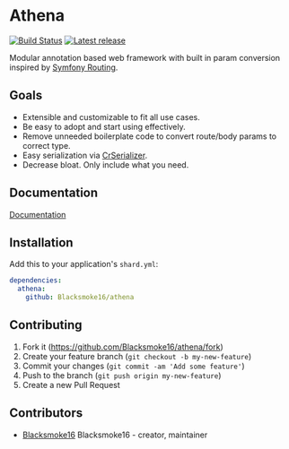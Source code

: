 # Athena
[![Build Status](https://travis-ci.org/Blacksmoke16/athena.svg?branch=master)](https://travis-ci.org/Blacksmoke16/athena)
[![Latest release](https://img.shields.io/github/release/Blacksmoke16/athena.svg?style=flat-square)](https://github.com/Blacksmoke16/athena/releases)

Modular annotation based web framework with built in param conversion inspired by [Symfony Routing](https://symfony.com/doc/current/routing.html).

## Goals

- Extensible and customizable to fit all use cases.
- Be easy to adopt and start using effectively.
- Remove unneeded boilerplate code to convert route/body params to correct type.
- Easy serialization via [CrSerializer](https://github.com/Blacksmoke16/CrSerializer).
- Decrease bloat.  Only include what you need.

## Documentation

[Documentation](./docs)

## Installation

Add this to your application's `shard.yml`:

```yaml
dependencies:
  athena:
    github: Blacksmoke16/athena
```

## Contributing

1. Fork it (<https://github.com/Blacksmoke16/athena/fork>)
2. Create your feature branch (`git checkout -b my-new-feature`)
3. Commit your changes (`git commit -am 'Add some feature'`)
4. Push to the branch (`git push origin my-new-feature`)
5. Create a new Pull Request

## Contributors

- [Blacksmoke16](https://github.com/Blacksmoke16) Blacksmoke16 - creator, maintainer
